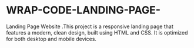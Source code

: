 # WRAP-CODE-LANDING-PAGE-
Landing Page Website .This project is a responsive landing page that features a modern, clean design, built using HTML and CSS. It is optimized for both desktop and mobile devices.
